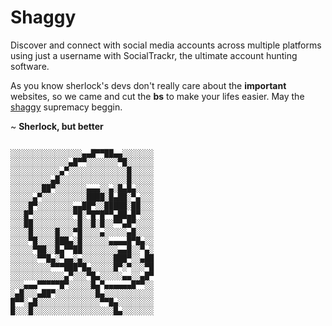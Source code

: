 # Shaggy

Discover and connect with social media accounts across multiple platforms using just a username with SocialTrackr, the ultimate account hunting software.

As you know sherlock's devs don't really care about the **important** websites, so we came and cut the **bs** to make your lifes easier. May the [shaggy](https://www.youtube.com/watch?v=6qQJvUfBDOQ) supremacy beggin.

~ **Sherlock, but better**

```

░░░░░░░░░░░░░░░░▄▄█▀▀██▄▄░░░░░░░
░░░░░░░░░░░░░▄█▀▀░░░░░░░▀█░░░░░░
░░░░░░░░░░░▄▀░░░░░░░░░░░░░█░░░░░
░░░░░░░░░▄█░░░░░░░░░░░░░░░█░░░░░
░░░░░░░██▀░░░░░░░▄▄▄░░▄░█▄█▄░░░░
░░░░░▄▀░░░░░░░░░░████░█▄██░▀▄░░░
░░░░█▀░░░░░░░░▄▄██▀░░█████░██░░░
░░░█▀░░░░░░░░░▀█░▀█▀█▀▀▄██▄█▀░░░
░░░██░░░░░░░░░░█░░█░█░░▀▀▄█▀░░░░
░░░░█░░░░░█░░░▀█░░░░▄░░░░░▄█░░░░
░░░░▀█░░░░███▄░█░░░░░░▄▄▄▄█▀█▄░░
░░░░░▀██░░█▄▀▀██░░░░░░░░▄▄█░░▀▄░
░░░░░░▀▀█▄░▀▄▄░▄░░░░░░░███▀░░▄██
░░░░░░░░░▀▀▀███▀█▄░░░░░█▀░▀░░░▀█
░░░░░░░░░░░░▄▀░░░▀█▄░░░░░▄▄░░▄█▀
░░░▄▄▄▀▀▀▀▀█▀░░░░░█▄▀▄▄▄▄▄▄█▀▀░░
░▄█░░░▄██▀░░░░░░░░░█▄░░░░░░░░░░░
█▀▀░▄█░░░░░░░░░░░░░░▀▀█▄░░░░░░░░
█░░░█░░░░░░░░░░░░░░░░░░█▄░░░░░░░

```
